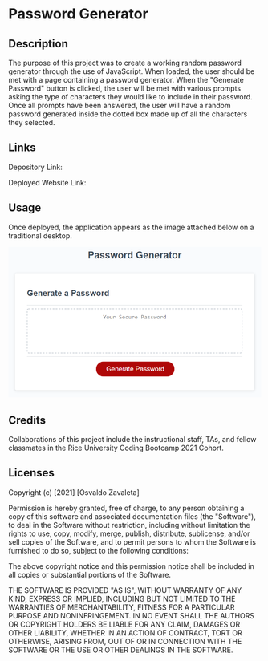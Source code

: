 # Password Generator
## Description

The purpose of this project was to create a working random password generator through the use of JavaScript. When loaded, the user should be met with a page containing a password generator. When the "Generate Password" button is clicked, the user will be met with various prompts asking the type of characters they would like to include in their password. Once all prompts have been answered, the user will have a random password generated inside the dotted box made up of all the characters they selected.

## Links

Depository Link: 

Deployed Website Link: 

## Usage

Once deployed, the application appears as the image attached below on a traditional desktop.

<img
src = "./Assets/passwordgenerator.png"
alt = " A screenshot of the Password Generator page is shown " />

## Credits

Collaborations of this project include the instructional staff, TAs, and fellow classmates in the Rice University Coding Bootcamp 2021 Cohort.

## Licenses

Copyright (c) [2021] [Osvaldo Zavaleta]

Permission is hereby granted, free of charge, to any person obtaining a copy of this software and associated documentation files (the "Software"), to deal in the Software without restriction, including without limitation the rights to use, copy, modify, merge, publish, distribute, sublicense, and/or sell copies of the Software, and to permit persons to whom the Software is furnished to do so, subject to the following conditions:

The above copyright notice and this permission notice shall be included in all copies or substantial portions of the Software.

THE SOFTWARE IS PROVIDED "AS IS", WITHOUT WARRANTY OF ANY KIND, EXPRESS OR IMPLIED, INCLUDING BUT NOT LIMITED TO THE WARRANTIES OF MERCHANTABILITY, FITNESS FOR A PARTICULAR PURPOSE AND NONINFRINGEMENT. IN NO EVENT SHALL THE AUTHORS OR COPYRIGHT HOLDERS BE LIABLE FOR ANY CLAIM, DAMAGES OR OTHER LIABILITY, WHETHER IN AN ACTION OF CONTRACT, TORT OR OTHERWISE, ARISING FROM, OUT OF OR IN CONNECTION WITH THE SOFTWARE OR THE USE OR OTHER DEALINGS IN THE SOFTWARE.